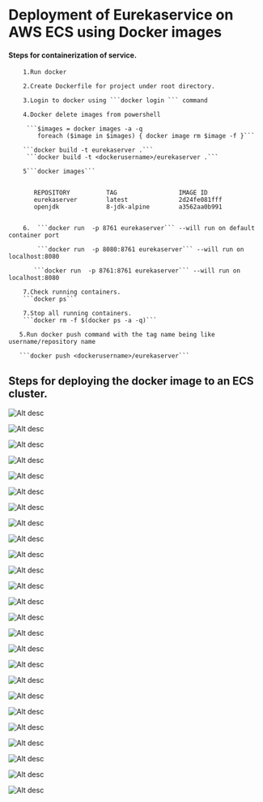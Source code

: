 # Deployment of Eurekaservice on AWS ECS using Docker images 

#### Steps for containerization of service.        
        
        1.Run docker

        2.Create Dockerfile for project under root directory.

        3.Login to docker using ```docker login ``` command

        4.Docker delete images from powershell

         ```$images = docker images -a -q
            foreach ($image in $images) { docker image rm $image -f }```

        ```docker build -t eurekaserver .```
         ```docker build -t <dockerusername>/eurekaserver .```
        
        5```docker images```
        
           
           REPOSITORY          TAG                 IMAGE ID            
           eurekaserver        latest              2d24fe081fff      
           openjdk             8-jdk-alpine        a3562aa0b991        
                                
               
        6.  ```docker run  -p 8761 eurekaserver``` --will run on default container port
        
            ```docker run  -p 8080:8761 eurekaserver``` --will run on localhost:8080
                
           ```docker run  -p 8761:8761 eurekaserver``` --will run on localhost:8080      
           
        7.Check running containers.
        ```docker ps```
        
        7.Stop all running containers.
        ```docker rm -f $(docker ps -a -q)```
                        
       5.Run docker push command with the tag name being like username/repository name
       
       ```docker push <dockerusername>/eurekaserver```


## Steps for deploying the docker image to an ECS cluster.

  ![Alt desc](https://github.com/nj11/springcloud/blob/master/EurekaServer/screenshots/image1.png)
  
  ![Alt desc](https://github.com/nj11/springcloud/blob/master/EurekaServer/screenshots/image2.png)
  
  ![Alt desc](https://github.com/nj11/springcloud/blob/master/EurekaServer/screenshots/image3.png)
  
  ![Alt desc](https://github.com/nj11/springcloud/blob/master/EurekaServer/screenshots/image4.png)
  
  ![Alt desc](https://github.com/nj11/springcloud/blob/master/EurekaServer/screenshots/image5.png)
  
  ![Alt desc](https://github.com/nj11/springcloud/blob/master/EurekaServer/screenshots/image6.png)
  
  ![Alt desc](https://github.com/nj11/springcloud/blob/master/EurekaServer/screenshots/image7.png)
  
  ![Alt desc](https://github.com/nj11/springcloud/blob/master/EurekaServer/screenshots/image8.png)
  
  ![Alt desc](https://github.com/nj11/springcloud/blob/master/EurekaServer/screenshots/image9.png)
  
  ![Alt desc](https://github.com/nj11/springcloud/blob/master/EurekaServer/screenshots/image10.png)
  
  
  ![Alt desc](https://github.com/nj11/springcloud/blob/master/EurekaServer/screenshots/image11.png)
  
  ![Alt desc](https://github.com/nj11/springcloud/blob/master/EurekaServer/screenshots/image12.png)
  
  ![Alt desc](https://github.com/nj11/springcloud/blob/master/EurekaServer/screenshots/image13.png)
  
  ![Alt desc](https://github.com/nj11/springcloud/blob/master/EurekaServer/screenshots/image14.png)
  
  ![Alt desc](https://github.com/nj11/springcloud/blob/master/EurekaServer/screenshots/image15.png)
  
  ![Alt desc](https://github.com/nj11/springcloud/blob/master/EurekaServer/screenshots/image16.png)
  
  ![Alt desc](https://github.com/nj11/springcloud/blob/master/EurekaServer/screenshots/image17.png)
  
  ![Alt desc](https://github.com/nj11/springcloud/blob/master/EurekaServer/screenshots/image18.png)
  
  ![Alt desc](https://github.com/nj11/springcloud/blob/master/EurekaServer/screenshots/image19.png)
  
  ![Alt desc](https://github.com/nj11/springcloud/blob/master/EurekaServer/screenshots/image20.png)
  
  ![Alt desc](https://github.com/nj11/springcloud/blob/master/EurekaServer/screenshots/image21.png)
  
  ![Alt desc](https://github.com/nj11/springcloud/blob/master/EurekaServer/screenshots/image22.png)
  
  ![Alt desc](https://github.com/nj11/springcloud/blob/master/EurekaServer/screenshots/image23.png)
  
  ![Alt desc](https://github.com/nj11/springcloud/blob/master/EurekaServer/screenshots/image24.png)
  
  ![Alt desc](https://github.com/nj11/springcloud/blob/master/EurekaServer/screenshots/image25.png)
